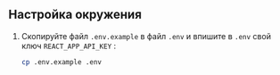 ## Настройка окружения

1. Скопируйте файл `.env.example` в файл `.env` и впишите в `.env` свой ключ `REACT_APP_API_KEY` :
   ```sh
   cp .env.example .env

   ```
